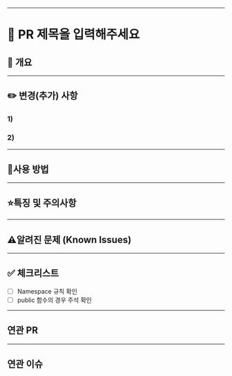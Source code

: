 
---
<!-- 
   양식 : 'PR타입 : 제목'
   타입은 대문자로 적어야한다. 예) FEAT/FIX/REFACTOR
-->
# 🚀 PR 제목을 입력해주세요 

## 📑 개요
<!--
   목적, 변경사항, 사용법에 대한 간략한 설명
   스크린샷이 포함될 수 있습니다.
-->
---

## ✏️ 변경(추가) 사항

### 1) 



### 2) 

---

## 📖사용 방법
<!--
  (Optional)
  다른 사람이 사용하지 않아도 되는 경우 없어도 됩니다.
-->
---
## ⭐특징 및 주의사항
<!--
(Optional)
  추가적으로 설명할 사항들입니다.
-->


---

## ⚠️알려진 문제 (Known Issues)

--- 

## ✅ 체크리스트
<!--
  해당 PR을 올리기 전에, 반드시 체크해야할 리스트입니다.
  [ ] : 체크안됨
  [x] : 체크됨
-->
- [ ] Namespace 규칙 확인
- [ ] public 함수의 경우 주석 확인
---

## 연관 PR
<!--
  (Optional)
  없는 경우 제거
-->

---

## 연관 이슈
<!--
  (Optional)
  없는 경우 제거
-->


